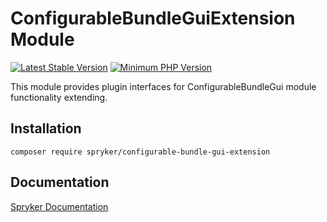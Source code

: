 # ConfigurableBundleGuiExtension Module
[![Latest Stable Version](https://poser.pugx.org/spryker/configurable-bundle-gui-extension/v/stable.svg)](https://packagist.org/packages/spryker/configurable-bundle-gui-extension)
[![Minimum PHP Version](https://img.shields.io/badge/php-%3E%3D%207.3-8892BF.svg)](https://php.net/)

This module provides plugin interfaces for ConfigurableBundleGui module functionality extending.

## Installation

```
composer require spryker/configurable-bundle-gui-extension
```

## Documentation

[Spryker Documentation](https://documentation.spryker.com/module_guide/overview.htm)
